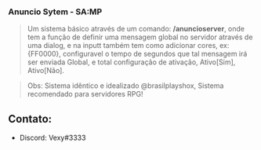 ### Anuncio Sytem - SA:MP

> Um sistema básico através de um comando: **/anuncioserver**, onde tem a função de definir uma mensagem global no servidor através de uma dialog, e na inputt também tem como adicionar cores, ex:{FF0000}, configuravel o tempo de segundos que tal mensagem irá ser enviada Global, e total configuração de ativação, Ativo[Sim], Ativo[Não].

> Obs: Sistema idêntico e idealizado @brasilplayshox,
> Sistema recomendado para servidores RPG!

## Contato:
* Discord: Vexy#3333
